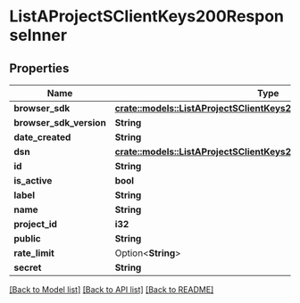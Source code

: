 # ListAProjectSClientKeys200ResponseInner

## Properties

Name | Type | Description | Notes
------------ | ------------- | ------------- | -------------
**browser_sdk** | [**crate::models::ListAProjectSClientKeys200ResponseInnerBrowserSdk**](List_a_Project_s_Client_Keys_200_response_inner_browserSdk.md) |  | 
**browser_sdk_version** | **String** |  | 
**date_created** | **String** |  | 
**dsn** | [**crate::models::ListAProjectSClientKeys200ResponseInnerDsn**](List_a_Project_s_Client_Keys_200_response_inner_dsn.md) |  | 
**id** | **String** |  | 
**is_active** | **bool** |  | 
**label** | **String** |  | 
**name** | **String** |  | 
**project_id** | **i32** |  | 
**public** | **String** |  | 
**rate_limit** | Option<**String**> |  | 
**secret** | **String** |  | 

[[Back to Model list]](../README.md#documentation-for-models) [[Back to API list]](../README.md#documentation-for-api-endpoints) [[Back to README]](../README.md)


